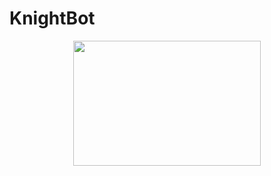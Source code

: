 # KnightBot



<p align="center">
  <img src="https://github.com/icare0/KnightBot/assets/114292781/ee452047-db83-4474-8c2d-d4dbe6bc87db" width="300" height="200">
</p>
